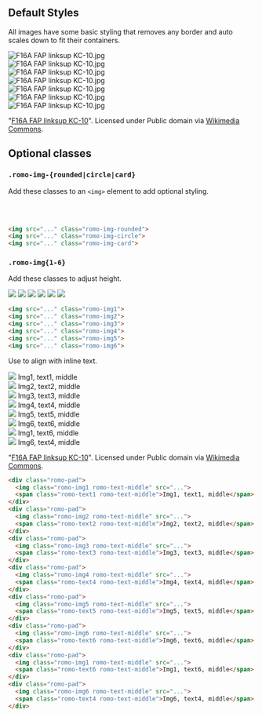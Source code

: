 ## Default Styles

All images have some basic styling that removes any border and auto scales down to fit their containers.


<div class="romo-row">
  <div class="romo-span-4-12 romo-border">
    <img src="http://upload.wikimedia.org/wikipedia/commons/1/15/F16A_FAP_linksup_KC-10.jpg" alt="F16A FAP linksup KC-10.jpg">
  </div>
  <div class="romo-span-4-12 romo-border">
    <img src="http://upload.wikimedia.org/wikipedia/commons/1/15/F16A_FAP_linksup_KC-10.jpg" alt="F16A FAP linksup KC-10.jpg">
  </div>
  <div class="romo-span-4-12 romo-border">
    <img src="http://upload.wikimedia.org/wikipedia/commons/1/15/F16A_FAP_linksup_KC-10.jpg" alt="F16A FAP linksup KC-10.jpg">
  </div>
</div>
<div class="romo-row">
  <div class="romo-span-3-12 romo-border">
    <img src="http://upload.wikimedia.org/wikipedia/commons/1/15/F16A_FAP_linksup_KC-10.jpg" alt="F16A FAP linksup KC-10.jpg">
  </div>
  <div class="romo-span-3-12 romo-border">
    <img src="http://upload.wikimedia.org/wikipedia/commons/1/15/F16A_FAP_linksup_KC-10.jpg" alt="F16A FAP linksup KC-10.jpg">
  </div>
  <div class="romo-span-3-12 romo-border">
    <img src="http://upload.wikimedia.org/wikipedia/commons/1/15/F16A_FAP_linksup_KC-10.jpg" alt="F16A FAP linksup KC-10.jpg">
  </div>
  <div class="romo-span-3-12 romo-border">
    <img src="http://upload.wikimedia.org/wikipedia/commons/1/15/F16A_FAP_linksup_KC-10.jpg" alt="F16A FAP linksup KC-10.jpg">
  </div>
</div>

<div class="romo-pad">
  <p>"<a href="http://commons.wikimedia.org/wiki/File:F16A_FAP_linksup_KC-10.jpg#mediaviewer/File:F16A_FAP_linksup_KC-10.jpg">F16A FAP linksup KC-10</a>". Licensed under Public domain via <a href="//commons.wikimedia.org/wiki/">Wikimedia Commons</a>.</p>
</div>

## Optional classes

### `.romo-img-{rounded|circle|card}`

Add these classes to an `<img>` element to add optional styling.

<div class="romo-pad">
  <img data-src="holder.js/24x24" class="romo-img-rounded">
  <img data-src="holder.js/24x24" class="romo-img-circle">
  <img data-src="holder.js/24x24" class="romo-img-card">
</div>
<div class="romo-pad">
  <img data-src="holder.js/120x120" class="romo-img-rounded">
  <img data-src="holder.js/120x120" class="romo-img-circle">
  <img data-src="holder.js/120x120" class="romo-img-card">
</div>

```html
<img src="..." class="romo-img-rounded">
<img src="..." class="romo-img-circle">
<img src="..." class="romo-img-card">
```

### `.romo-img{1-6}`

Add these classes to adjust height.

<div class="romo-pad">
  <img src="http://upload.wikimedia.org/wikipedia/commons/1/15/F16A_FAP_linksup_KC-10.jpg"
       class="romo-img1">
  <img src="http://upload.wikimedia.org/wikipedia/commons/1/15/F16A_FAP_linksup_KC-10.jpg"
       class="romo-img2">
  <img src="http://upload.wikimedia.org/wikipedia/commons/1/15/F16A_FAP_linksup_KC-10.jpg"
       class="romo-img3">
  <img src="http://upload.wikimedia.org/wikipedia/commons/1/15/F16A_FAP_linksup_KC-10.jpg"
       class="romo-img4">
  <img src="http://upload.wikimedia.org/wikipedia/commons/1/15/F16A_FAP_linksup_KC-10.jpg"
       class="romo-img5">
  <img src="http://upload.wikimedia.org/wikipedia/commons/1/15/F16A_FAP_linksup_KC-10.jpg"
       class="romo-img6">
</div>

```html
<img src="..." class="romo-img1">
<img src="..." class="romo-img2">
<img src="..." class="romo-img3">
<img src="..." class="romo-img4">
<img src="..." class="romo-img5">
<img src="..." class="romo-img6">
```

Use to align with inline text.

<div class="romo-pad">
  <img src="http://upload.wikimedia.org/wikipedia/commons/1/15/F16A_FAP_linksup_KC-10.jpg"
       class="romo-img1 romo-text-middle">
  <span class="romo-text1 romo-text-middle">Img1, text1, middle</span>
</div>
<div class="romo-pad">
  <img src="http://upload.wikimedia.org/wikipedia/commons/1/15/F16A_FAP_linksup_KC-10.jpg"
       class="romo-img2 romo-text-middle">
  <span class="romo-text2 romo-text-middle">Img2, text2, middle</span>
</div>
<div class="romo-pad">
  <img src="http://upload.wikimedia.org/wikipedia/commons/1/15/F16A_FAP_linksup_KC-10.jpg"
       class="romo-img3 romo-text-middle">
  <span class="romo-text3 romo-text-middle">Img3, text3, middle</span>
</div>
<div class="romo-pad">
  <img src="http://upload.wikimedia.org/wikipedia/commons/1/15/F16A_FAP_linksup_KC-10.jpg"
       class="romo-img4 romo-text-middle">
  <span class="romo-text4 romo-text-middle">Img4, text4, middle</span>
</div>
<div class="romo-pad">
  <img src="http://upload.wikimedia.org/wikipedia/commons/1/15/F16A_FAP_linksup_KC-10.jpg"
       class="romo-img5 romo-text-middle">
  <span class="romo-text5 romo-text-middle">Img5, text5, middle</span>
</div>
<div class="romo-pad">
  <img src="http://upload.wikimedia.org/wikipedia/commons/1/15/F16A_FAP_linksup_KC-10.jpg"
       class="romo-img6 romo-text-middle">
  <span class="romo-text6 romo-text-middle">Img6, text6, middle</span>
</div>
<div class="romo-pad">
  <img src="http://upload.wikimedia.org/wikipedia/commons/1/15/F16A_FAP_linksup_KC-10.jpg"
       class="romo-img1 romo-text-middle">
  <span class="romo-text6 romo-text-middle">Img1, text6, middle</span>
</div>
<div class="romo-pad">
  <img src="http://upload.wikimedia.org/wikipedia/commons/1/15/F16A_FAP_linksup_KC-10.jpg"
       class="romo-img6 romo-text-middle">
  <span class="romo-text4 romo-text-middle">Img6, text4, middle</span>
</div>

<div class="romo-pad romo-rm-pad-bottom">
  <p>"<a href="http://commons.wikimedia.org/wiki/File:F16A_FAP_linksup_KC-10.jpg#mediaviewer/File:F16A_FAP_linksup_KC-10.jpg">F16A FAP linksup KC-10</a>". Licensed under Public domain via <a href="//commons.wikimedia.org/wiki/">Wikimedia Commons</a>.</p>
</div>

```html
<div class="romo-pad">
  <img class="romo-img1 romo-text-middle" src="...">
  <span class="romo-text1 romo-text-middle">Img1, text1, middle</span>
</div>
<div class="romo-pad">
  <img class="romo-img2 romo-text-middle" src="...">
  <span class="romo-text2 romo-text-middle">Img2, text2, middle</span>
</div>
<div class="romo-pad">
  <img class="romo-img3 romo-text-middle" src="...">
  <span class="romo-text3 romo-text-middle">Img3, text3, middle</span>
</div>
<div class="romo-pad">
  <img class="romo-img4 romo-text-middle" src="...">
  <span class="romo-text4 romo-text-middle">Img4, text4, middle</span>
</div>
<div class="romo-pad">
  <img class="romo-img5 romo-text-middle" src="...">
  <span class="romo-text5 romo-text-middle">Img5, text5, middle</span>
</div>
<div class="romo-pad">
  <img class="romo-img6 romo-text-middle" src="...">
  <span class="romo-text6 romo-text-middle">Img6, text6, middle</span>
</div>
<div class="romo-pad">
  <img class="romo-img1 romo-text-middle" src="...">
  <span class="romo-text6 romo-text-middle">Img1, text6, middle</span>
</div>
<div class="romo-pad">
  <img class="romo-img6 romo-text-middle" src="...">
  <span class="romo-text4 romo-text-middle">Img6, text4, middle</span>
</div>
```
